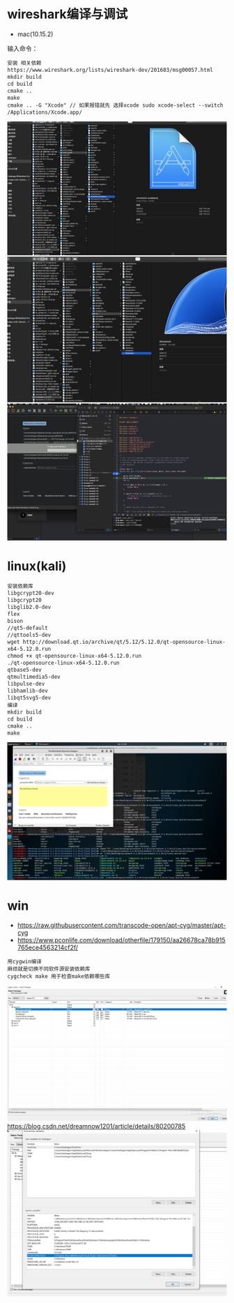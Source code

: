 # wireshark编译与调试
* mac(10.15.2) 

 输入命令：
```
安装 相关依赖
https://www.wireshark.org/lists/wireshark-dev/201603/msg00057.html
mkdir build
cd build 
cmake ..
make 
cmake .. -G "Xcode" // 如果报错就先 选择xcode sudo xcode-select --switch /Applications/Xcode.app/
```
![avatar](https://github.com/haidragon/pcap_Banalysis/blob/master/pages/page5/images/1.png)
![avatar](https://github.com/haidragon/pcap_Banalysis/blob/master/pages/page5/images/2.png)
![avatar](https://github.com/haidragon/pcap_Banalysis/blob/master/pages/page5/images/3.jpg)
# linux(kali)
```
安装依赖库
libgcrypt20-dev 
libgcrypt20
libglib2.0-dev
flex 
bison
//qt5-default
//qttools5-dev
wget http://download.qt.io/archive/qt/5.12/5.12.0/qt-opensource-linux-x64-5.12.0.run
chmod +x qt-opensource-linux-x64-5.12.0.run
./qt-opensource-linux-x64-5.12.0.run
qtbase5-dev 
qtmultimedia5-dev 
libpulse-dev 
libhamlib-dev
libqt5svg5-dev
编译
mkdir build
cd build
cmake ..
make 
```
![avatar](https://github.com/haidragon/pcap_Banalysis/blob/master/pages/page5/images/linuxbuild.png)
# win 
* https://raw.githubusercontent.com/transcode-open/apt-cyg/master/apt-cyg
* https://www.pconlife.com/download/otherfile/179150/aa26678ca78b915765ece4563214cf2f/
```
用cygwin编译
麻烦就是切换不同软件源安装依赖库
cygcheck make 用于检查make依赖哪些库
```
![avatar](https://github.com/haidragon/pcap_Banalysis/blob/master/pages/page5/images/4.png)
https://blog.csdn.net/dreamnow1201/article/details/80200785
![avatar](https://github.com/haidragon/pcap_Banalysis/blob/master/pages/page5/images/5.png)
